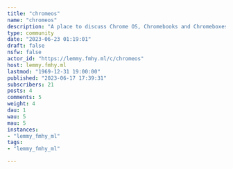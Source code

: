 ```yaml
---
title: "chromeos" 
name: "chromeos"
description: "A place to discuss Chrome OS, Chromebooks and Chromeboxes."
type: community
date: "2023-06-23 01:19:01"
draft: false
nsfw: false
actor_id: "https://lemmy.fmhy.ml/c/chromeos"
host: lemmy.fmhy.ml
lastmod: "1969-12-31 19:00:00"
published: "2023-06-17 17:39:31"
subscribers: 21
posts: 4
comments: 5
weight: 4
dau: 1
wau: 5
mau: 5
instances:
- "lemmy_fmhy_ml"
tags: 
- "lemmy_fmhy_ml"

---
```

